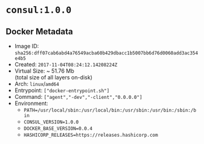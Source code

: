 # `consul:1.0.0`

## Docker Metadata

- Image ID: `sha256:dff07cab6abd4a76549acba60b429dbacc1b5007bb6d76d0060add3ac354e4b5`
- Created: `2017-11-04T08:24:12.14208224Z`
- Virtual Size: ~ 51.76 Mb  
  (total size of all layers on-disk)
- Arch: `linux`/`amd64`
- Entrypoint: `["docker-entrypoint.sh"]`
- Command: `["agent","-dev","-client","0.0.0.0"]`
- Environment:
  - `PATH=/usr/local/sbin:/usr/local/bin:/usr/sbin:/usr/bin:/sbin:/bin`
  - `CONSUL_VERSION=1.0.0`
  - `DOCKER_BASE_VERSION=0.0.4`
  - `HASHICORP_RELEASES=https://releases.hashicorp.com`
